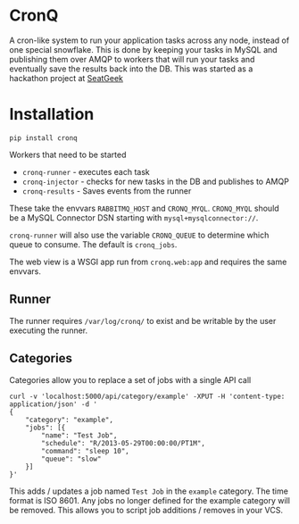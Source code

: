 # CronQ

A cron-like system to run your application tasks across any node, instead of one
special snowflake. This is done by keeping your tasks in MySQL and publishing
them over AMQP to workers that will run your tasks and eventually save the
results back into the DB. This was started as a hackathon project at
[SeatGeek](http://seatgeek.com)

# Installation

    pip install cronq

Workers that need to be started

* `cronq-runner` - executes each task
* `cronq-injector` - checks for new tasks in the DB and publishes to AMQP
* `cronq-results` - Saves events from the runner

These take the envvars `RABBITMQ_HOST` and `CRONQ_MYQL`. `CRONQ_MYQL` should
be a MySQL Connector DSN starting with `mysql+mysqlconnector://`.

`cronq-runner` will also use the variable `CRONQ_QUEUE` to determine which
queue to consume. The default is `cronq_jobs`.

The web view is a WSGI app run from `cronq.web:app` and requires the same envvars.

## Runner

The runner requires `/var/log/cronq/` to exist and be writable by the user
executing the runner.


## Categories

Categories allow you to replace a set of jobs with a single API call

```
curl -v 'localhost:5000/api/category/example' -XPUT -H 'content-type: application/json' -d '
{
    "category": "example",
    "jobs": [{
        "name": "Test Job",
        "schedule": "R/2013-05-29T00:00:00/PT1M",
        "command": "sleep 10",
        "queue": "slow"
    }]
}'
```

This adds / updates a job named `Test Job` in the `example` category. The time
format is ISO 8601. Any jobs no longer defined for the example category will be
removed. This allows you to script job additions / removes in your VCS.

